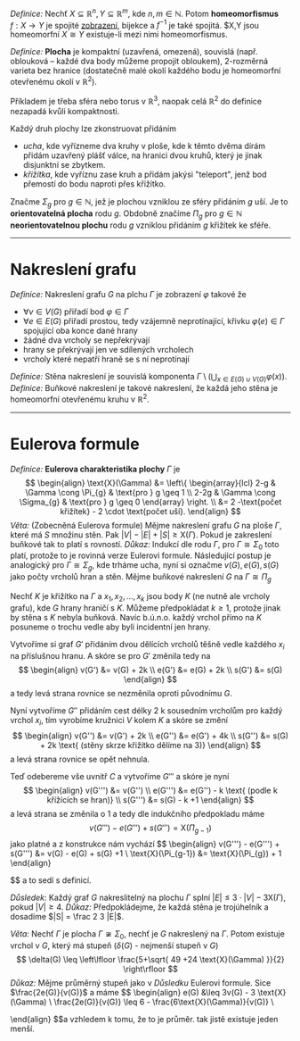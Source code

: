*Definice:* Nechť $X \subseteq \mathbb{R}^n, Y \subseteq \mathbb{R}^m$, kde $n,m \in \mathbb{N}$. Potom **homeomorfismus** $f: X \to Y$ je spojité [zobrazení](mff_statnice/discrete_math/Funkce), bijekce a $f^{-1}$ je také spojitá. $X,Y jsou homeomorfní $X \cong Y$ existuje-li mezi nimi homeomorfismus.

*Definice:* **Plocha** je kompaktní (uzavřená, omezená), souvislá (např. oblouková – každé dva body můžeme propojit obloukem), $2$-rozměrná varieta bez hranice (dostatečně malé okolí každého bodu je homeomorfní otevřenému okolí v $\mathbb{R}^2$).

Příkladem je třeba sféra nebo torus v $\mathbb{R}^3$, naopak celá $\mathbb{R}^2$ do definice nezapadá kvůli kompaktnosti.

Každý druh plochy lze zkonstruovat přidáním
- *ucha*, kde vyřízneme dva kruhy v ploše, kde k těmto dvěma dírám přidám uzavřený plášť válce, na hranici dvou kruhů, který je jinak disjunktní se zbytkem.
- *křižítka*, kde vyříznu zase kruh a přidám jakýsi "teleport", jenž bod přemostí do bodu naproti přes křižítko.

Značme $\Sigma_{g}$ pro $g \in \mathbb{N}$, jež je plochou vzniklou ze sféry přidáním $g$ uší. Je to **orientovatelná plocha** rodu $g$.
Obdobně značíme $\Pi_{g}$ pro $g \in \mathbb{N}$ **neorientovatelnou plochu** rodu $g$ vzniklou přidáním $g$ křižítek ke sféře.

---
# Nakreslení grafu
*Definice:* Nakreslení grafu $G$ na plchu $\Gamma$ je zobrazení $\varphi$ takové že
- $\forall v \in V(G)$ přiřadí bod $\varphi \in \Gamma$
- $\forall e \in E(G)$ přiřadí prostou, tedy vzájemně neprotínající, křivku $\varphi(e) \in \Gamma$ spojující oba konce dané hrany
- žádné dva vrcholy se nepřekrývají
- hrany se překrývají jen ve sdílených vrcholech
- vrcholy které nepatří hraně se s ní neprotínají

*Definice:* Stěna nakreslení je souvislá komponenta $\Gamma \setminus \left( \bigcup_{x \in E(G) \cup V(G)} \varphi(x)\right)$.
*Definice:* Buňkové nakreslení je takové nakreslení, že každá jeho stěna je homeomorfní otevřenému kruhu v $\mathbb{R}^2$.

----
# Eulerova formule
*Definice:* **Eulerova charakteristika plochy** $\Gamma$ je 
$$
\begin{align}
\text{X}(\Gamma) &= \left\{ \begin{array}{lcl} 2-g & \Gamma \cong \Pi_{g} & \text{pro } g \geq 1 \\
2-2g & \Gamma \cong \Sigma_{g} & \text{pro } g \geq 0
\end{array} \right.  \\
&= 2 -\text{počet křižítek} - 2 \cdot \text{počet uší}.
\end{align}
$$
*Věta:* (Zobecněná Eulerova formule) Mějme nakreslení grafu $G$ na ploše $\Gamma$, které má $S$ množinu stěn. Pak $|V| - |E| + |S| \geq \text{X}(\Gamma)$. Pokud je zakreslení buňkové tak to platí s rovností.
*Důkaz:* Indukcí dle rodu $\Gamma$, pro $\Gamma \cong \Sigma_{0}$ toto platí, protože to je rovinná verze Eulerovi formule. 
Následující postup je analogický pro $\Gamma \cong \Sigma_{g}$, kde trháme ucha, nyní si označme $v(G), e(G),s(G)$ jako počty vrcholů hran a stěn. Mějme buňkové nakreslení $G$ na $\Gamma \cong \Pi_{g}$

Nechť $K$ je křižítko na $\Gamma$ a $x_{1},x_{2},\dots,x_{k}$ jsou body $K$ (ne nutně ale vrcholy grafu), kde $G$ hrany hraničí s $K$. Můžeme předpokládat $k \geq 1$, protože jinak by stěna s $K$ nebyla buňková.  Navíc b.ú.n.o. každý vrchol přímo na $K$ posuneme o trochu vedle aby byli incidentní jen hrany.

Vytvoříme si graf $G'$ přidáním dvou dělících vrcholů těšně vedle každého $x_{i}$ na příslušnou hranu. A skóre se pro $G'$ změnila tedy na
$$
\begin{align}
v(G') &= v(G) + 2k \\
e(G') &= e(G) + 2k \\
s(G') &= s(G)
\end{align}
$$
a tedy levá strana rovnice se nezměnila oproti původnímu $G$.

Nyní vytvoříme $G''$ přidáním cest délky 2 k sousedním vrcholům pro každý vrchol $x_{i}$, tím vyrobíme kružnici $V$ kolem $K$ a skóre se změní 
$$
\begin{align}
v(G'') &= v(G') + 2k \\
e(G'') &= e(G') + 4k \\
s(G'') &= s(G) + 2k \text{ (stěny skrze křižítko dělíme na 3)}
\end{align}
$$
a levá strana rovnice se opět nehnula.

Teď odebereme vše uvnitř $C$ a vytvoříme $G'''$ a skóre je nyní
$$
\begin{align}
v(G''') &= v(G'') \\
e(G''') &= e(G'') - k \text{ (podle k křížících se hran)} \\
s(G''') &= s(G) - k +1
\end{align}
$$
a levá strana se změnila o $1$ a tedy dle indukčního předpokladu máme
$$
v(G''') - e(G''') + s(G''') = \text{X}(\Pi_{g-1})
$$
jako platné a z konstrukce nám vychází
$$
\begin{align}
v(G''') - e(G''') + s(G''') &= v(G) - e(G) + s(G) +1 \\
\text{X}(\Pi_{g-1}) &= \text{X}(\Pi_{g}) + 1
\end{align}

$$
a to sedí s definicí.

*Důsledek*: Každý graf $G$ nakreslitelný na plochu $\Gamma$ splní $|E|\leq3\cdot|V|-3\text{X}(\Gamma)$, pokud $|V|\geq 4$.
*Důkaz:* Předpokládejme, že každá stěna je trojúhelník a dosadíme $|S| = \frac 2 3 |E|$.

*Věta:* Nechť $\Gamma$ je plocha $\Gamma \not\cong \Sigma_{0}$, nechť je $G$ nakreslený na $\Gamma$. Potom existuje vrchol v $G$, který má stupeň ($\delta(G)$ - nejmenší stupeň v $G$) 
$$
\delta(G) \leq \left\lfloor  \frac{5+\sqrt{ 49 +24 \text{X}(\Gamma) }}{2}  \right\rfloor 
$$
*Důkaz:* Mějme průměrný stupeň jako v *Důsledku* Eulerovi formule. Sice $\frac{2e(G)}{v(G)}$ a máme
$$
\begin{align}
e(G) &\leq 3v(G) - 3 \text{X}(\Gamma) \\
\frac{2e(G)}{v(G)} \leq 6 - \frac{6\text{X}(\Gamma)}{v(G)}  \\

\end{align}
$$a vzhledem k tomu, že to je průměr. tak jistě existuje jeden menší.
